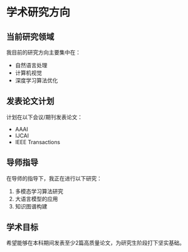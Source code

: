 # 学术研究方向

## 当前研究领域
我目前的研究方向主要集中在：
- 自然语言处理
- 计算机视觉
- 深度学习算法优化

## 发表论文计划
计划在以下会议/期刊发表论文：
- AAAI
- IJCAI
- IEEE Transactions

## 导师指导
在导师的指导下，我正在进行以下研究：
1. 多模态学习算法研究
2. 大语言模型的应用
3. 知识图谱构建

## 学术目标
希望能够在本科期间发表至少2篇高质量论文，为研究生阶段打下坚实基础。
